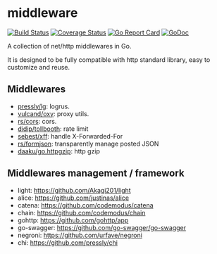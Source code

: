 # middleware

[![Build Status](https://travis-ci.org/Akagi201/middleware.svg)](https://travis-ci.org/Akagi201/middleware)
[![Coverage Status](https://coveralls.io/repos/github/Akagi201/middleware/badge.svg?branch=master)](https://coveralls.io/github/Akagi201/middleware?branch=master)
[![Go Report Card](https://goreportcard.com/badge/github.com/Akagi201/middleware)](https://goreportcard.com/report/github.com/Akagi201/middleware)
[![GoDoc](https://godoc.org/github.com/Akagi201/middleware?status.svg)](https://godoc.org/github.com/Akagi201/middleware)

A collection of net/http middlewares in Go.

It is designed to be fully compatible with http standard library, easy to customize and reuse.

## Middlewares
* [pressly/lg](https://github.com/pressly/lg): logrus.
* [vulcand/oxy](https://github.com/vulcand/oxy): proxy utils.
* [rs/cors](https://github.com/rs/cors): cors.
* [didip/tollbooth](https://github.com/didip/tollbooth): rate limit
* [sebest/xff](https://github.com/sebest/xff): handle X-Forwarded-For
* [rs/formjson](https://github.com/rs/formjson): transparently manage posted JSON
* [daaku/go.httpgzip](https://github.com/daaku/go.httpgzip): http gzip

## Middlewares management / framework
* light: <https://github.com/Akagi201/light>
* alice: <https://github.com/justinas/alice>
* catena: <https://github.com/codemodus/catena>
* chain: <https://github.com/codemodus/chain>
* gohttp: <https://github.com/gohttp/app>
* go-swagger: <https://github.com/go-swagger/go-swagger>
* negroni: <https://github.com/urfave/negroni>
* chi: <https://github.com/pressly/chi>